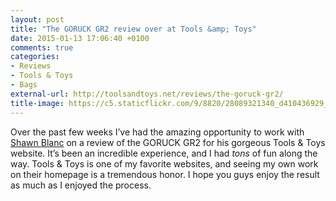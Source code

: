 ```yaml
---
layout: post
title: "The GORUCK GR2 review over at Tools &amp; Toys"
date: 2015-01-13 17:06:40 +0100
comments: true
categories: 
- Reviews
- Tools & Toys
- Bags
external-url: http://toolsandtoys.net/reviews/the-goruck-gr2/
title-image: https://c5.staticflickr.com/9/8820/28089321340_d410436929_o.jpg
---
```


Over the past few weeks I’ve had the amazing opportunity to work with [Shawn Blanc](http://shawnblanc.net) on a review of the GORUCK GR2 for his gorgeous Tools & Toys website. It’s been an incredible experience, and I had _tons_ of fun along the way. Tools & Toys is one of my favorite websites, and seeing my own work on their homepage is a tremendous honor. I hope you guys enjoy the result as much as I enjoyed the process.